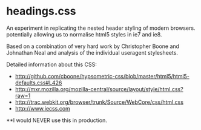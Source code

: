 headings.css
=============

An experiment in replicating the nested header styling of modern browsers.
potentially allowing us to normalise html5 styles in ie7 and ie8.

Based on a combination of very hard work by Christopher Boone and Johnathan Neal 
and analysis of the individual useragent stylesheets.

Detailed information about this CSS: 
- http://github.com/cboone/hypsometric-css/blob/master/html5/html5-defaults.css#L426
- http://mxr.mozilla.org/mozilla-central/source/layout/style/html.css?raw=1
- http://trac.webkit.org/browser/trunk/Source/WebCore/css/html.css
- http://www.iecss.com

**I would NEVER use this in production.
